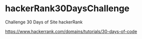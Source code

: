 # hackerRank30DaysChallenge
Challenge 30 Days of Site hackerRank

https://www.hackerrank.com/domains/tutorials/30-days-of-code
